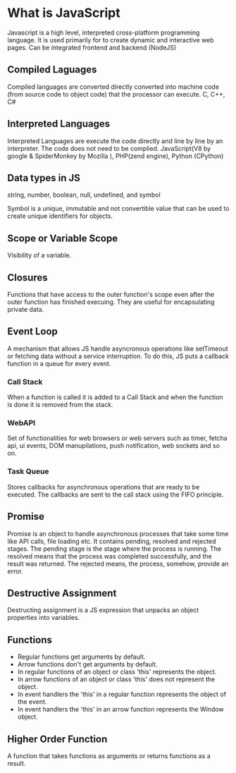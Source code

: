 # What is JavaScript 

Javascript is a high level, interpreted cross-platform programming language. It is used primarily for to create dynamic and interactive web pages. Can be integrated frontend and backend (NodeJS)

## Compiled Laguages

Compiled languages are converted directly converted into machine code (from source code to object code) that the processor can execute. C, C++, C#

## Interpreted Languages

Interpreted Languages are execute the code directly and line by line by an interpreter. The code does not need to be complied. JavaScript(V8 by google & SpiderMonkey by Mozilla ), PHP(zend engine), Python (CPython)

## Data types in JS

string, number, boolean, null, undefined, and symbol

Symbol is a unique, immutable and not convertible value that can be used to create unique identifiers for objects.

## Scope or Variable Scope

Visibility of a variable.

## Closures

Functions that have access to the outer function's scope even after the outer function has finished execuing. They are useful for encapsulating private data.


## Event Loop

A mechanism that allows JS handle asyncronous operations like setTimeout or fetching data without a service interruption. To do this, JS puts a callback function in a queue for every event.

### Call Stack

When a function is called it is added to a Call Stack and when the function is done it is removed from the stack.

### WebAPI

Set of functionalities for web browsers or web servers such as timer, fetcha api, ui events, DOM manupilations, push notification, web sockets and so on.

### Task Queue 

Stores callbacks for asynchronous operations that are ready to be executed. The callbacks are sent to the call stack using the FIFO principle.

## Promise
Promise is an object to handle asynchronous processes that take some time like API calls, file loading etc. It contains pending, resolved and rejected stages. The pending stage is the stage where the process is running. The resolved means that the process was completed successfully, and the result was returned. The rejected means, the process, somehow, provide an error.  

## Destructive Assignment
Destructing assignment is a JS expression that unpacks an object properties into variables.

## Functions

* Regular functions get arguments by default.
* Arrow functions don't get arguments by default.
* In regular functions of an object or class 'this' represents the object.
* In arrow functions of an object or class 'this' does not represent the object.
* In event handlers the 'this' in a regular function represents the object of the event.  
* In event handlers the 'this' in an arrow function represents the Window object.

## Higher Order Function
A function that takes functions as arguments or returns functions as a result.
